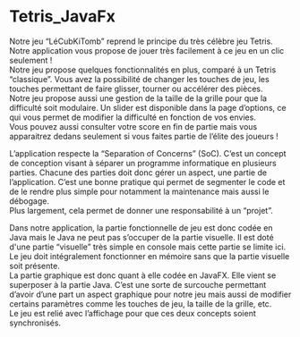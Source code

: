 # Tetris_JavaFx

Notre jeu “LéCubKiTomb” reprend le principe du très célèbre jeu Tetris. Notre application vous propose de jouer très facilement à ce jeu en un clic seulement !  
Notre jeu propose quelques fonctionnalités en plus, comparé à un Tetris “classique”. Vous avez la possibilité de changer les touches de jeu, les touches permettant de faire glisser, tourner ou accélérer des pièces.  
Notre jeu propose aussi une gestion de la taille de la grille pour que la difficulté soit modulaire. Un slider est disponible dans la page d’options, ce qui vous permet de modifier la difficulté en fonction de vos envies.  
Vous pouvez aussi consulter votre score en fin de partie mais vous apparaitrez dedans seulement si vous faites partie de l’élite des joueurs !  



L’application respecte la “Separation of Concerns” (SoC). C’est un concept de conception visant à séparer un programme informatique en plusieurs parties. Chacune des parties doit donc gérer un aspect, une partie de l’application. C’est une bonne pratique qui permet de segmenter le code et de le rendre plus simple pour notamment la maintenance mais aussi le débogage.  
Plus largement, cela permet de donner une responsabilité à un “projet”.  


Dans notre application, la partie fonctionnelle de jeu est donc codée en Java mais le Java ne peut pas s’occuper de la partie visuelle. Il est doté d'une partie “visuelle” très simple en console mais cette partie se limite ici. Le jeu doit intégralement fonctionner en mémoire sans que la partie visuelle soit présente.  
La partie graphique est donc quant à elle codée en JavaFX. Elle vient se superposer à la partie Java. C’est une sorte de surcouche permettant d’avoir d’une part un aspect graphique pour notre jeu mais aussi de modifier certains paramètres comme les touches de jeu, la taille de la grille, etc.  
Le jeu est relié avec l’affichage pour que ces deux concepts soient synchronisés.  
